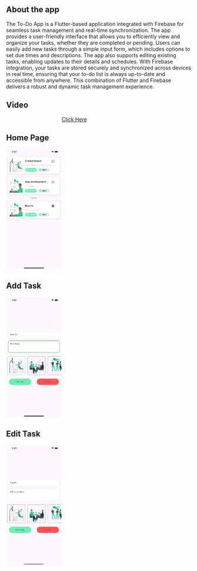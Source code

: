 ## About the app
The To-Do App is a Flutter-based application integrated with Firebase for seamless task management and real-time synchronization. The app provides a user-friendly interface that allows you to efficiently view and organize your tasks, whether they are completed or pending. Users can easily add new tasks through a simple input form, which includes options to set due times and descriptions. The app also supports editing existing tasks, enabling updates to their details and schedules. With Firebase integration, your tasks are stored securely and synchronized across devices in real time, ensuring that your to-do list is always up-to-date and accessible from anywhere. This combination of Flutter and Firebase delivers a robust and dynamic task management experience.

## Video
<img style="width: 30%; max-width: 390px; height: 30%;"><a href="https://www.linkedin.com/embed/feed/update/urn:li:ugcPost:7234586629871443968">Click Here</a><img/>

## Home Page

<img src="Simulator Screenshot - iPhone 13 Pro Max - 2024-08-27 at 17.53.06.png" alt="Home Page" style="width: 30%; max-width: 390px; height: 30%;"/>

## Add Task

<img src="Simulator Screenshot - iPhone 13 Pro Max - 2024-08-27 at 17.53.16.png" alt="Add Task" style="width: 30%; max-width: 390px; height: 30%;"/>

## Edit Task

<img src="Simulator Screenshot - iPhone 13 Pro Max - 2024-08-27 at 17.47.39.png" alt="Edit Task" style="width: 30%; max-width: 390px; height: 30%;"/>
